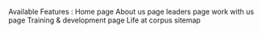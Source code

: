 Available Features :
Home page
About us page
leaders page
work with us page
Training & development page
Life at corpus
sitemap
